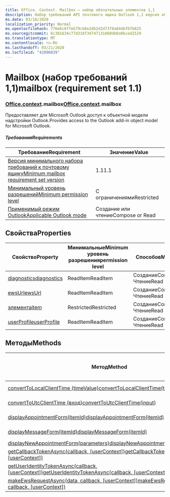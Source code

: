 ```yaml
---
title: Office. Context. Mailbox — набор обязательных элементов 1,1
description: Набор требований API почтового ящика Outlook 1,1 версия объектной модели почтового ящика.
ms.date: 03/18/2020
localization_priority: Normal
ms.openlocfilehash: 776e6c6ffeb79cb8e2db2d2d73f8a844bf6fb825
ms.sourcegitcommit: 6c381634c77d316f34747131860db0a0bced2529
ms.translationtype: MT
ms.contentlocale: ru-RU
ms.lasthandoff: 03/21/2020
ms.locfileid: "42890839"
---
```

# <a name="mailbox-requirement-set-11"></a><span data-ttu-id="1b821-103">Mailbox (набор требований 1,1)</span><span class="sxs-lookup"><span data-stu-id="1b821-103">mailbox (requirement set 1.1)</span></span>

### <a name="officecontextmailbox"></a><span data-ttu-id="1b821-104">[Office](office.md)[.context](office.context.md).mailbox</span><span class="sxs-lookup"><span data-stu-id="1b821-104">[Office](office.md)[.context](office.context.md).mailbox</span></span>

<span data-ttu-id="1b821-105">Предоставляет для Microsoft Outlook доступ к объектной модели надстройки Outlook.</span><span class="sxs-lookup"><span data-stu-id="1b821-105">Provides access to the Outlook add-in object model for Microsoft Outlook.</span></span>

##### <a name="requirements"></a><span data-ttu-id="1b821-106">Требования</span><span class="sxs-lookup"><span data-stu-id="1b821-106">Requirements</span></span>

|<span data-ttu-id="1b821-107">Требование</span><span class="sxs-lookup"><span data-stu-id="1b821-107">Requirement</span></span>| <span data-ttu-id="1b821-108">Значение</span><span class="sxs-lookup"><span data-stu-id="1b821-108">Value</span></span>|
|---|---|
|[<span data-ttu-id="1b821-109">Версия минимального набора требований к почтовому ящику</span><span class="sxs-lookup"><span data-stu-id="1b821-109">Minimum mailbox requirement set version</span></span>](../../requirement-sets/outlook-api-requirement-sets.md)| <span data-ttu-id="1b821-110">1.1</span><span class="sxs-lookup"><span data-stu-id="1b821-110">1.1</span></span>|
|[<span data-ttu-id="1b821-111">Минимальный уровень разрешений</span><span class="sxs-lookup"><span data-stu-id="1b821-111">Minimum permission level</span></span>](../../../outlook/understanding-outlook-add-in-permissions.md)| <span data-ttu-id="1b821-112">С ограничениями</span><span class="sxs-lookup"><span data-stu-id="1b821-112">Restricted</span></span>|
|[<span data-ttu-id="1b821-113">Применимый режим Outlook</span><span class="sxs-lookup"><span data-stu-id="1b821-113">Applicable Outlook mode</span></span>](../../../outlook/outlook-add-ins-overview.md#extension-points)| <span data-ttu-id="1b821-114">Создание или чтение</span><span class="sxs-lookup"><span data-stu-id="1b821-114">Compose or Read</span></span>|

## <a name="properties"></a><span data-ttu-id="1b821-115">Свойства</span><span class="sxs-lookup"><span data-stu-id="1b821-115">Properties</span></span>

| <span data-ttu-id="1b821-116">Свойство</span><span class="sxs-lookup"><span data-stu-id="1b821-116">Property</span></span> | <span data-ttu-id="1b821-117">Минимальные</span><span class="sxs-lookup"><span data-stu-id="1b821-117">Minimum</span></span><br><span data-ttu-id="1b821-118">уровень разрешения</span><span class="sxs-lookup"><span data-stu-id="1b821-118">permission level</span></span> | <span data-ttu-id="1b821-119">Способов</span><span class="sxs-lookup"><span data-stu-id="1b821-119">Modes</span></span> | <span data-ttu-id="1b821-120">Тип возвращаемых данных</span><span class="sxs-lookup"><span data-stu-id="1b821-120">Return type</span></span> | <span data-ttu-id="1b821-121">Минимальные</span><span class="sxs-lookup"><span data-stu-id="1b821-121">Minimum</span></span><br><span data-ttu-id="1b821-122">набор требований</span><span class="sxs-lookup"><span data-stu-id="1b821-122">requirement set</span></span> |
|---|---|---|---|:---:|
| [<span data-ttu-id="1b821-123">diagnostics</span><span class="sxs-lookup"><span data-stu-id="1b821-123">diagnostics</span></span>](/javascript/api/outlook/office.mailbox?view=outlook-js-1.1#diagnostics) | <span data-ttu-id="1b821-124">ReadItem</span><span class="sxs-lookup"><span data-stu-id="1b821-124">ReadItem</span></span> | <span data-ttu-id="1b821-125">Создание</span><span class="sxs-lookup"><span data-stu-id="1b821-125">Compose</span></span><br><span data-ttu-id="1b821-126">Чтение</span><span class="sxs-lookup"><span data-stu-id="1b821-126">Read</span></span> | [<span data-ttu-id="1b821-127">Диагностики</span><span class="sxs-lookup"><span data-stu-id="1b821-127">Diagnostics</span></span>](/javascript/api/outlook/office.diagnostics?view=outlook-js-1.1) | [<span data-ttu-id="1b821-128">1.1</span><span class="sxs-lookup"><span data-stu-id="1b821-128">1.1</span></span>](../requirement-set-1.1/outlook-requirement-set-1.1.md) |
| [<span data-ttu-id="1b821-129">ewsUrl</span><span class="sxs-lookup"><span data-stu-id="1b821-129">ewsUrl</span></span>](/javascript/api/outlook/office.mailbox?view=outlook-js-1.1#ewsurl) | <span data-ttu-id="1b821-130">ReadItem</span><span class="sxs-lookup"><span data-stu-id="1b821-130">ReadItem</span></span> | <span data-ttu-id="1b821-131">Создание</span><span class="sxs-lookup"><span data-stu-id="1b821-131">Compose</span></span><br><span data-ttu-id="1b821-132">Чтение</span><span class="sxs-lookup"><span data-stu-id="1b821-132">Read</span></span> | <span data-ttu-id="1b821-133">String</span><span class="sxs-lookup"><span data-stu-id="1b821-133">String</span></span> | [<span data-ttu-id="1b821-134">1.1</span><span class="sxs-lookup"><span data-stu-id="1b821-134">1.1</span></span>](../requirement-set-1.1/outlook-requirement-set-1.1.md) |
| [<span data-ttu-id="1b821-135">элемента</span><span class="sxs-lookup"><span data-stu-id="1b821-135">item</span></span>](office.context.mailbox.item.md) | <span data-ttu-id="1b821-136">Restricted</span><span class="sxs-lookup"><span data-stu-id="1b821-136">Restricted</span></span> | <span data-ttu-id="1b821-137">Создание</span><span class="sxs-lookup"><span data-stu-id="1b821-137">Compose</span></span><br><span data-ttu-id="1b821-138">Чтение</span><span class="sxs-lookup"><span data-stu-id="1b821-138">Read</span></span> | [<span data-ttu-id="1b821-139">Элемент</span><span class="sxs-lookup"><span data-stu-id="1b821-139">Item</span></span>](/javascript/api/outlook/office.item?view=outlook-js-1.1) | [<span data-ttu-id="1b821-140">1.1</span><span class="sxs-lookup"><span data-stu-id="1b821-140">1.1</span></span>](../requirement-set-1.1/outlook-requirement-set-1.1.md) |
| [<span data-ttu-id="1b821-141">userProfile</span><span class="sxs-lookup"><span data-stu-id="1b821-141">userProfile</span></span>](/javascript/api/outlook/office.mailbox?view=outlook-js-1.1#userprofile) | <span data-ttu-id="1b821-142">ReadItem</span><span class="sxs-lookup"><span data-stu-id="1b821-142">ReadItem</span></span> | <span data-ttu-id="1b821-143">Создание</span><span class="sxs-lookup"><span data-stu-id="1b821-143">Compose</span></span><br><span data-ttu-id="1b821-144">Чтение</span><span class="sxs-lookup"><span data-stu-id="1b821-144">Read</span></span> | [<span data-ttu-id="1b821-145">UserProfile</span><span class="sxs-lookup"><span data-stu-id="1b821-145">UserProfile</span></span>](/javascript/api/outlook/office.userprofile?view=outlook-js-1.1) | [<span data-ttu-id="1b821-146">1.1</span><span class="sxs-lookup"><span data-stu-id="1b821-146">1.1</span></span>](../requirement-set-1.1/outlook-requirement-set-1.1.md) |

## <a name="methods"></a><span data-ttu-id="1b821-147">Методы</span><span class="sxs-lookup"><span data-stu-id="1b821-147">Methods</span></span>

| <span data-ttu-id="1b821-148">Метод</span><span class="sxs-lookup"><span data-stu-id="1b821-148">Method</span></span> | <span data-ttu-id="1b821-149">Минимальные</span><span class="sxs-lookup"><span data-stu-id="1b821-149">Minimum</span></span><br><span data-ttu-id="1b821-150">уровень разрешения</span><span class="sxs-lookup"><span data-stu-id="1b821-150">permission level</span></span> | <span data-ttu-id="1b821-151">Способов</span><span class="sxs-lookup"><span data-stu-id="1b821-151">Modes</span></span> | <span data-ttu-id="1b821-152">Минимальные</span><span class="sxs-lookup"><span data-stu-id="1b821-152">Minimum</span></span><br><span data-ttu-id="1b821-153">набор требований</span><span class="sxs-lookup"><span data-stu-id="1b821-153">requirement set</span></span> |
|---|---|---|:---:|
| [<span data-ttu-id="1b821-154">convertToLocalClientTime (timeValue)</span><span class="sxs-lookup"><span data-stu-id="1b821-154">convertToLocalClientTime(timeValue)</span></span>](/javascript/api/outlook/office.mailbox?view=outlook-js-1.1#converttolocalclienttime-timevalue-) | <span data-ttu-id="1b821-155">ReadItem</span><span class="sxs-lookup"><span data-stu-id="1b821-155">ReadItem</span></span> | <span data-ttu-id="1b821-156">Создание</span><span class="sxs-lookup"><span data-stu-id="1b821-156">Compose</span></span><br><span data-ttu-id="1b821-157">Чтение</span><span class="sxs-lookup"><span data-stu-id="1b821-157">Read</span></span> | [<span data-ttu-id="1b821-158">1.1</span><span class="sxs-lookup"><span data-stu-id="1b821-158">1.1</span></span>](../requirement-set-1.1/outlook-requirement-set-1.1.md) |
| [<span data-ttu-id="1b821-159">convertToUtcClientTime (вход)</span><span class="sxs-lookup"><span data-stu-id="1b821-159">convertToUtcClientTime(input)</span></span>](/javascript/api/outlook/office.mailbox?view=outlook-js-1.1#converttoutcclienttime-input-) | <span data-ttu-id="1b821-160">ReadItem</span><span class="sxs-lookup"><span data-stu-id="1b821-160">ReadItem</span></span> | <span data-ttu-id="1b821-161">Создание</span><span class="sxs-lookup"><span data-stu-id="1b821-161">Compose</span></span><br><span data-ttu-id="1b821-162">Чтение</span><span class="sxs-lookup"><span data-stu-id="1b821-162">Read</span></span> | [<span data-ttu-id="1b821-163">1.1</span><span class="sxs-lookup"><span data-stu-id="1b821-163">1.1</span></span>](../requirement-set-1.1/outlook-requirement-set-1.1.md) |
| [<span data-ttu-id="1b821-164">displayAppointmentForm(itemId)</span><span class="sxs-lookup"><span data-stu-id="1b821-164">displayAppointmentForm(itemId)</span></span>](/javascript/api/outlook/office.mailbox?view=outlook-js-1.1#displayappointmentform-itemid-) | <span data-ttu-id="1b821-165">ReadItem</span><span class="sxs-lookup"><span data-stu-id="1b821-165">ReadItem</span></span> | <span data-ttu-id="1b821-166">Создание</span><span class="sxs-lookup"><span data-stu-id="1b821-166">Compose</span></span><br><span data-ttu-id="1b821-167">Чтение</span><span class="sxs-lookup"><span data-stu-id="1b821-167">Read</span></span> | [<span data-ttu-id="1b821-168">1.1</span><span class="sxs-lookup"><span data-stu-id="1b821-168">1.1</span></span>](../requirement-set-1.1/outlook-requirement-set-1.1.md) |
| [<span data-ttu-id="1b821-169">displayMessageForm(itemId)</span><span class="sxs-lookup"><span data-stu-id="1b821-169">displayMessageForm(itemId)</span></span>](/javascript/api/outlook/office.mailbox?view=outlook-js-1.1#displaymessageform-itemid-) | <span data-ttu-id="1b821-170">ReadItem</span><span class="sxs-lookup"><span data-stu-id="1b821-170">ReadItem</span></span> | <span data-ttu-id="1b821-171">Создание</span><span class="sxs-lookup"><span data-stu-id="1b821-171">Compose</span></span><br><span data-ttu-id="1b821-172">Чтение</span><span class="sxs-lookup"><span data-stu-id="1b821-172">Read</span></span> | [<span data-ttu-id="1b821-173">1.1</span><span class="sxs-lookup"><span data-stu-id="1b821-173">1.1</span></span>](../requirement-set-1.1/outlook-requirement-set-1.1.md) |
| [<span data-ttu-id="1b821-174">displayNewAppointmentForm(parameters)</span><span class="sxs-lookup"><span data-stu-id="1b821-174">displayNewAppointmentForm(parameters)</span></span>](/javascript/api/outlook/office.mailbox?view=outlook-js-1.1#displaynewappointmentform-parameters-) | <span data-ttu-id="1b821-175">ReadItem</span><span class="sxs-lookup"><span data-stu-id="1b821-175">ReadItem</span></span> | <span data-ttu-id="1b821-176">Чтение</span><span class="sxs-lookup"><span data-stu-id="1b821-176">Read</span></span> | [<span data-ttu-id="1b821-177">1.1</span><span class="sxs-lookup"><span data-stu-id="1b821-177">1.1</span></span>](../requirement-set-1.1/outlook-requirement-set-1.1.md) |
| <span data-ttu-id="1b821-178">[getCallbackTokenAsync(callback, [userContext])](/javascript/api/outlook/office.mailbox?view=outlook-js-1.1#getcallbacktokenasync-callback--usercontext-)</span><span class="sxs-lookup"><span data-stu-id="1b821-178">[getCallbackTokenAsync(callback, [userContext])](/javascript/api/outlook/office.mailbox?view=outlook-js-1.1#getcallbacktokenasync-callback--usercontext-)</span></span> | <span data-ttu-id="1b821-179">ReadItem</span><span class="sxs-lookup"><span data-stu-id="1b821-179">ReadItem</span></span> | <span data-ttu-id="1b821-180">Создание</span><span class="sxs-lookup"><span data-stu-id="1b821-180">Compose</span></span><br><span data-ttu-id="1b821-181">Чтение</span><span class="sxs-lookup"><span data-stu-id="1b821-181">Read</span></span> | [<span data-ttu-id="1b821-182">1.3</span><span class="sxs-lookup"><span data-stu-id="1b821-182">1.3</span></span>](../requirement-set-1.3/outlook-requirement-set-1.3.md)<br>[<span data-ttu-id="1b821-183">1.1</span><span class="sxs-lookup"><span data-stu-id="1b821-183">1.1</span></span>](../requirement-set-1.1/outlook-requirement-set-1.1.md) |
| <span data-ttu-id="1b821-184">[getUserIdentityTokenAsync(callback, [userContext])](/javascript/api/outlook/office.mailbox?view=outlook-js-1.1#getuseridentitytokenasync-callback--usercontext-)</span><span class="sxs-lookup"><span data-stu-id="1b821-184">[getUserIdentityTokenAsync(callback, [userContext])](/javascript/api/outlook/office.mailbox?view=outlook-js-1.1#getuseridentitytokenasync-callback--usercontext-)</span></span> | <span data-ttu-id="1b821-185">ReadItem</span><span class="sxs-lookup"><span data-stu-id="1b821-185">ReadItem</span></span> | <span data-ttu-id="1b821-186">Создание</span><span class="sxs-lookup"><span data-stu-id="1b821-186">Compose</span></span><br><span data-ttu-id="1b821-187">Чтение</span><span class="sxs-lookup"><span data-stu-id="1b821-187">Read</span></span> | [<span data-ttu-id="1b821-188">1.1</span><span class="sxs-lookup"><span data-stu-id="1b821-188">1.1</span></span>](../requirement-set-1.1/outlook-requirement-set-1.1.md) |
| <span data-ttu-id="1b821-189">[makeEwsRequestAsync(data, callback, [userContext])](/javascript/api/outlook/office.mailbox?view=outlook-js-1.1#makeewsrequestasync-data--callback--usercontext-)</span><span class="sxs-lookup"><span data-stu-id="1b821-189">[makeEwsRequestAsync(data, callback, [userContext])](/javascript/api/outlook/office.mailbox?view=outlook-js-1.1#makeewsrequestasync-data--callback--usercontext-)</span></span> | <span data-ttu-id="1b821-190">ReadWriteMailbox</span><span class="sxs-lookup"><span data-stu-id="1b821-190">ReadWriteMailbox</span></span> | <span data-ttu-id="1b821-191">Создание</span><span class="sxs-lookup"><span data-stu-id="1b821-191">Compose</span></span><br><span data-ttu-id="1b821-192">Чтение</span><span class="sxs-lookup"><span data-stu-id="1b821-192">Read</span></span> | [<span data-ttu-id="1b821-193">1.1</span><span class="sxs-lookup"><span data-stu-id="1b821-193">1.1</span></span>](../requirement-set-1.1/outlook-requirement-set-1.1.md) |
